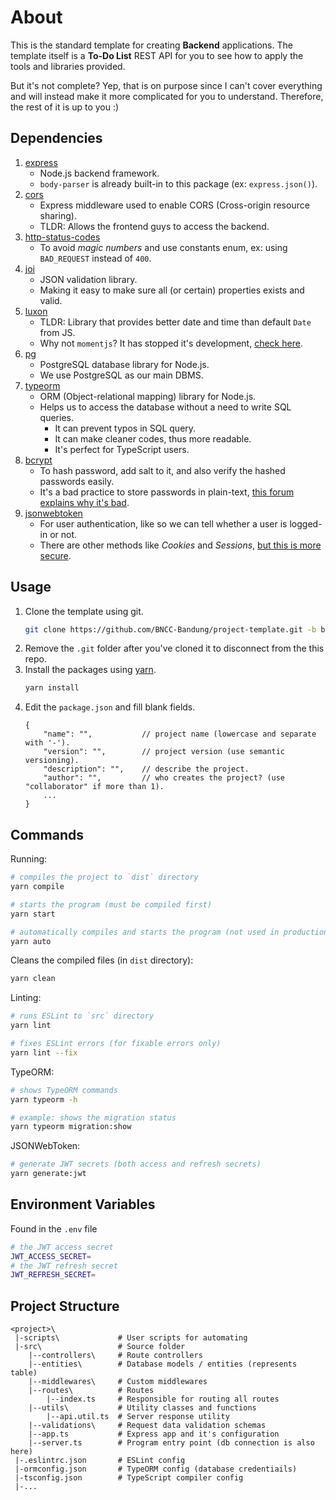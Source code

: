 # About
This is the standard template for creating **Backend** applications. The template itself is a **To-Do List** REST API for you to see how to apply the tools and libraries provided.

But it's not complete? Yep, that is on purpose since I can't cover everything and will instead make it more complicated for you to understand. Therefore, the rest of it is up to you :)

## Dependencies
1. [express](https://www.npmjs.com/package/express) <br>
   * Node.js backend framework.
   * `body-parser` is already built-in to this package (ex: `express.json()`).
2. [cors](https://www.npmjs.com/package/cors) <br>
   * Express middleware used to enable CORS (Cross-origin resource sharing).
   * TLDR: Allows the frontend guys to access the backend.
3. [http-status-codes](https://www.npmjs.com/package/http-status-codes) <br>
   * To avoid _magic numbers_ and use constants enum, ex: using `BAD_REQUEST` instead of `400`.
4. [joi](https://www.npmjs.com/package/joi) <br>
   * JSON validation library.
   * Making it easy to make sure all (or certain) properties exists and valid.
5. [luxon](https://www.npmjs.com/package/luxon) <br>
   * TLDR: Library that provides better date and time than default `Date` from JS.
   * Why not `momentjs`? It has stopped it's development, [check here](https://momentjs.com/docs/#/-project-status/).
6. [pg](https://www.npmjs.com/package/pg) <br>
   * PostgreSQL database library for Node.js.
   * We use PostgreSQL as our main DBMS.
7. [typeorm](https://www.npmjs.com/package/typeorm) <br>
   * ORM (Object-relational mapping) library for Node.js.
   * Helps us to access the database without a need to write SQL queries.
     * It can prevent typos in SQL query.
     * It can make cleaner codes, thus more readable.
     * It's perfect for TypeScript users.
8. [bcrypt](https://www.npmjs.com/package/bcrypt) <br>
   * To hash password, add salt to it, and also verify the hashed passwords easily.
   * It's a bad practice to store passwords in plain-text, [this forum explains why it's bad](https://security.stackexchange.com/q/120540).
9. [jsonwebtoken](https://www.npmjs.com/package/jsonwebtoken) <br>
    * For user authentication, like so we can tell whether a user is logged-in or not.
    * There are other methods like _Cookies_ and _Sessions_, [but this is more secure](https://stackoverflow.com/a/38855050).

## Usage
1. Clone the template using git.
   ```sh
   git clone https://github.com/BNCC-Bandung/project-template.git -b backend <project-name>
   ```
2. Remove the `.git` folder after you've cloned it to disconnect from the this repo.
3. Install the packages using [yarn](https://classic.yarnpkg.com/lang/en/).
   ```sh
   yarn install
   ```
4. Edit the `package.json` and fill blank fields.
   ```jsonc
   {
       "name": "",           // project name (lowercase and separate with '-').
       "version": "",        // project version (use semantic versioning).
       "description": "",    // describe the project.
       "author": "",         // who creates the project? (use "collaborator" if more than 1).
       ...
   }
   ```

## Commands
Running:
```sh
# compiles the project to `dist` directory
yarn compile

# starts the program (must be compiled first)
yarn start

# automatically compiles and starts the program (not used in production)
yarn auto
```

Cleans the compiled files (in `dist` directory):
```sh
yarn clean
```

Linting:
```sh
# runs ESLint to `src` directory
yarn lint

# fixes ESLint errors (for fixable errors only)
yarn lint --fix
```

TypeORM:
```sh
# shows TypeORM commands
yarn typeorm -h

# example: shows the migration status
yarn typeorm migration:show
```

JSONWebToken:
```sh
# generate JWT secrets (both access and refresh secrets)
yarn generate:jwt
```

## Environment Variables
Found in the `.env` file
```sh
# the JWT access secret
JWT_ACCESS_SECRET=
# the JWT refresh secret
JWT_REFRESH_SECRET=
```

## Project Structure
```
<project>\
 |-scripts\             # User scripts for automating
 |-src\                 # Source folder
    |--controllers\     # Route controllers
    |--entities\        # Database models / entities (represents table)
    |--middlewares\     # Custom middlewares
    |--routes\          # Routes
        |--index.ts     # Responsible for routing all routes
    |--utils\           # Utility classes and functions
        |--api.util.ts  # Server response utility
    |--validations\     # Request data validation schemas
    |--app.ts           # Express app and it's configuration
    |--server.ts        # Program entry point (db connection is also here)
 |-.eslintrc.json       # ESLint config
 |-ormconfig.json       # TypeORM config (database credentiails)
 |-tsconfig.json        # TypeScript compiler config
 |-...
```